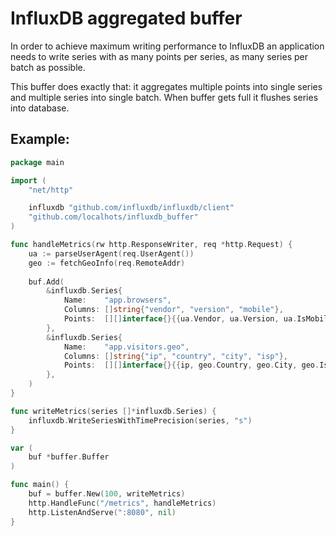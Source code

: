 # InfluxDB aggregated buffer

In order to achieve maximum writing performance to InfluxDB an application needs to write series with as many points per series, as many series per batch as possible.

This buffer does exactly that: it aggregates multiple points into single series and multiple series into single batch. When buffer gets full it flushes series into database.

## Example:

```go
package main

import (
	"net/http"

	influxdb "github.com/influxdb/influxdb/client"
	"github.com/localhots/influxdb_buffer"
)

func handleMetrics(rw http.ResponseWriter, req *http.Request) {
	ua := parseUserAgent(req.UserAgent())
	geo := fetchGeoInfo(req.RemoteAddr)
	
	buf.Add(
        &influxdb.Series{
            Name:    "app.browsers",
            Columns: []string{"vendor", "version", "mobile"},
            Points:  [][]interface{}{{ua.Vendor, ua.Version, ua.IsMobile}},
        },
        &influxdb.Series{
            Name:    "app.visitors.geo",
            Columns: []string{"ip", "country", "city", "isp"},
            Points:  [][]interface{}{{ip, geo.Country, geo.City, geo.Isp}},
        },
    )
}

func writeMetrics(series []*influxdb.Series) {
	influxdb.WriteSeriesWithTimePrecision(series, "s")
}

var (
	buf *buffer.Buffer
)

func main() {
	buf = buffer.New(100, writeMetrics)
	http.HandleFunc("/metrics", handleMetrics)
	http.ListenAndServe(":8080", nil)
}

```